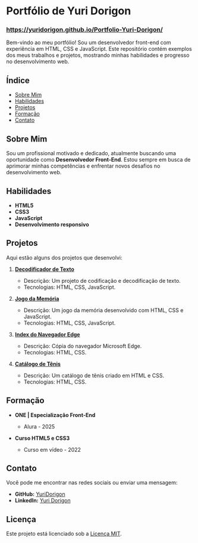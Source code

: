 # Portfólio de Yuri Dorigon

### https://yuridorigon.github.io/Portfolio-Yuri-Dorigon/

Bem-vindo ao meu portfólio! Sou um desenvolvedor front-end com experiência em HTML, CSS e JavaScript. Este repositório contém exemplos dos meus trabalhos e projetos, mostrando minhas habilidades e progresso no desenvolvimento web.

## Índice

- [Sobre Mim](#sobre-mim)
- [Habilidades](#habilidades)
- [Projetos](#projetos)
- [Formação](#formação)
- [Contato](#contato)

## Sobre Mim

Sou um profissional motivado e dedicado, atualmente buscando uma oportunidade como **Desenvolvedor Front-End**. Estou sempre em busca de aprimorar minhas competências e enfrentar novos desafios no desenvolvimento web.

## Habilidades

- **HTML5**
- **CSS3**
- **JavaScript**
- **Desenvolvimento responsivo**

## Projetos

Aqui estão alguns dos projetos que desenvolvi:

1. **[Decodificador de Texto](https://yuridorigon.github.io/codificadoralura/)**
   - Descrição: Um projeto de codificação e decodificação de texto.
   - Tecnologias: HTML, CSS, JavaScript.

2. **[Jogo da Memória](https://yuridorigon.github.io/Memoriaprofissoes/)**
   - Descrição: Um jogo da memória desenvolvido com HTML, CSS e JavaScript.
   - Tecnologias: HTML, CSS, JavaScript.

3. **[Index do Navegador Edge](https://yuridorigon.github.io/indexmicrosoft/)**
   - Descrição: Cópia do navegador Microsoft Edge.
   - Tecnologias: HTML, CSS.

4. **[Catálogo de Tênis](https://yuridorigon.github.io/EVECShoes/)**
   - Descrição: Um catálogo de tênis criado em HTML e CSS.
   - Tecnologias: HTML, CSS.

## Formação

- **ONE | Especialização Front-End**
  - Alura - 2025

- **Curso HTML5 e CSS3**
  - Curso em vídeo - 2022

## Contato

Você pode me encontrar nas redes sociais ou enviar uma mensagem:

- **GitHub:** [YuriDorigon](https://github.com/YuriDorigon)
- **LinkedIn:** [Yuri Dorigon](https://www.linkedin.com/in/yuridorigon/)

## Licença

Este projeto está licenciado sob a [Licença MIT](LICENSE).
